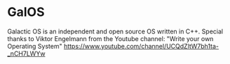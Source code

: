 # GalOS
Galactic OS is an independent and open source OS written in C++.
Special thanks to Viktor Engelmann from the Youtube channel: "Write your own Operating System" https://www.youtube.com/channel/UCQdZltW7bh1ta-_nCH7LWYw